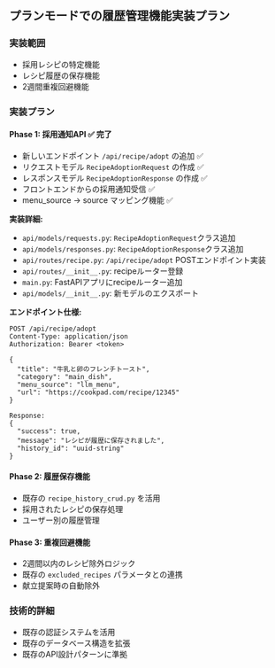 ## **プランモードでの履歴管理機能実装プラン**

### **実装範囲**
- 採用レシピの特定機能
- レシピ履歴の保存機能
- 2週間重複回避機能

### **実装プラン**

#### **Phase 1: 採用通知API** ✅ **完了**
- 新しいエンドポイント `/api/recipe/adopt` の追加 ✅
- リクエストモデル `RecipeAdoptionRequest` の作成 ✅
- レスポンスモデル `RecipeAdoptionResponse` の作成 ✅
- フロントエンドからの採用通知受信 ✅
- menu_source → source マッピング機能 ✅

**実装詳細:**
- `api/models/requests.py`: `RecipeAdoptionRequest`クラス追加
- `api/models/responses.py`: `RecipeAdoptionResponse`クラス追加
- `api/routes/recipe.py`: `/api/recipe/adopt` POSTエンドポイント実装
- `api/routes/__init__.py`: recipeルーター登録
- `main.py`: FastAPIアプリにrecipeルーター追加
- `api/models/__init__.py`: 新モデルのエクスポート

**エンドポイント仕様:**
```
POST /api/recipe/adopt
Content-Type: application/json
Authorization: Bearer <token>

{
  "title": "牛乳と卵のフレンチトースト",
  "category": "main_dish",
  "menu_source": "llm_menu",
  "url": "https://cookpad.com/recipe/12345"
}

Response:
{
  "success": true,
  "message": "レシピが履歴に保存されました",
  "history_id": "uuid-string"
}
```

#### **Phase 2: 履歴保存機能**
- 既存の `recipe_history_crud.py` を活用
- 採用されたレシピの保存処理
- ユーザー別の履歴管理

#### **Phase 3: 重複回避機能**
- 2週間以内のレシピ除外ロジック
- 既存の `excluded_recipes` パラメータとの連携
- 献立提案時の自動除外

### **技術的詳細**
- 既存の認証システムを活用
- 既存のデータベース構造を拡張
- 既存のAPI設計パターンに準拠

